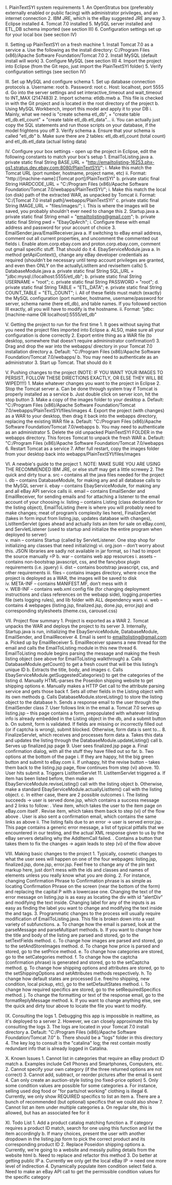 I. PlainTextSYI system requirements
	1. An OpenStratus box (preferably externally enabled or public facing) with administrator privileges, and an internet connection
	2. IBM JRE, which is the eBay suggested JRE anyway
	3. Eclipse installed
	4. Tomcat 7.0 installed
	5. MySQL server installed and ETL_DB schema imported (see section III)
	6. Configuration settings set up for your local box (see section IV)

II. Setting up PlainTextSYI on a fresh machine
	1. Install Tomcat 7.0 as a service
		a. Use the following as the install directory: C:/Program Files (x86)/Apache Software Foundation/Tomcat 7.0
	2. Install MySQL (default install will work)
	3. Configure MySQL (see section III)
	4. Import the project into Eclipse (from the Git repo, just import the PlainTextSYI folder)
	5. Verify configuration settings (see section IV)

III. Set up MySQL and configure schema
	1. Set up database connection protocols
		a. Username: root
		b. Password: root
		c. Host: localhost, port 5555
		d. Go into the server settings and set interactive_timeout and wait_timeout to INT_MAX (2147483)
	2. Import schema: etldb.mwb
		a. This file is checked in with the Git project and is located in the root directory of the project
		b. Using MySQL Workbench, import this model and apply it to your DB
			i. Mainly, what we need is "create schema etl_db", + "create table etl_db.etl_count" + "create table etl_db.etl_data"...
			ii. You can actually just copy the SQL statements and run those scripts on your database, if the model frightens you off
	3. Verify schema 
		a. Ensure that your schema is called "etl_db"
		b. Make sure there are 2 tables: etl_db.etl_count (total count) and etl_db.etl_data (actual listing data)	

IV. Configure your box settings - open up the project in Eclipse, edit the following constants to match your box's setup
	1. EmailToListing.java
		a. private static final String BASE_URL = "http://emailtolisting-16253.phx-os1.stratus.dev.ebay.com:8080/PlainTextSYI/";
				i. Make this match the Tomcat URL (port number, hostname, project name, etc)
				ii. Format: "http://[machine-name]:[Tomcat port]/PlainTextSYI"
		b. private static final String HARDCODE_URL = "C:/Program Files (x86)/Apache Software Foundation/Tomcat 7.0/webapps/PlainTextSYI/";
				i. Make this match the local (on disk) path of the extracted WAR, as unpacked by Tomcat
				ii. Format: "C:/[Tomcat 7.0 install path]/webapps/PlainTextSYI"
		c. private static final String IMAGE_URL = "files/images/";
				i. This is where the images will be saved, you probably shouldn't ever need to change this
	2. Startup.java
		a. private static final String email = "emailtolisting@gmail.com";
		b. private static final String pwd = "EbayOpArch";
			i. Configure these with email address and password for your account of choice
	3. EmailSender.java/EmailReceiver.java
		a. If switching to eBay email address, comment out all current properties, and uncomment the commented out fields
			i. Enable atom.corp.ebay.com and proton.corp.ebay.com, comment out gmail specific stuff. That should do it
	4. EbayServiceModule.java
		a. In method getApiContext(), change any eBay developer credentials as required (shouldn’t be necessary until temp account privileges are granted, and even then ONLY on the actuallyListItem and reviseItem calls)
	5. DatabaseModule.java
		a. private static final String SQL_URL = "jdbc:mysql://localhost:5555/etl_db";
		b. private static final String USERNAME = "root";
		c. private static final String PASSWORD = "root";
		d. private static final String TABLE = "ETL_DATA";
		e. private static final String COUNT_TABLE = "ETL_COUNT";
			i. All of these fields must match (exactly) the MySQL configuration (port number, hostname, username/password for server, schema name (here etl_db), and table names. If you followed section III exactly, all you will have to modify is the hostname.
			ii. Format: "jdbc:[machine-name OR localhost]:5555/etl_db"

V. Getting the project to run for the first time
	1. It goes without saying that you need the project files imported into Eclipse
		a. ALSO, make sure all your configuration is done correctly
	2. Export entire thing as a WAR file (to desktop, somewhere that doesn't require admininstrator confirmation!)
	3. Drag and drop the war into the webapps/ directory in your Tomcat 7.0 installation directory
		a. Default: "C:/Program Files (x86)/Apache Software Foundation/Tomcat 7.0/webapps/
		b. You may need to authenticate as an administrator
	3. Start up Tomcat. That should do it

V. Pushing changes to the project (NOTE: IF YOU WANT YOUR IMAGES TO PERSIST, FOLLOW THESE DIRECTIONS EXACTLY, OR ELSE THEY WILL BE WIPED!!!!)
	1. Make whatever changes you want to the project in Eclipse
	2. Stop the Tomcat server 
		a. Can be done through system tray if Tomcat is properly installed as a service
		b. Just double click on server icon, hit the stop button
	3. Make a copy of the images folder to your desktop
		a. Default: "C:/Program Files (x86)/Apache Software Foundation/Tomcat 7.0/webapps/PlainTextSYI/files/images
	4. Export the project (with changes) as a WAR to your desktop, then drag it back into the webapps directory, replacing the existing WAR file
		a. Default: "C:/Program Files (x86)/Apache Software Foundation/Tomcat 7.0/webapps
		b. You may need to authenticate as an administrator
	5. Delete the old unpacked PlainTextSYI FOLDER in the webapps directory. This forces Tomcat to unpack the fresh WAR
		a. Default: "C:/Program Files (x86)/Apache Software Foundation/Tomcat 7.0/webapps
	6. Restart Tomcat as a service 
	7. After full restart, copy the images folder from your desktop back into webapps/PlainTextSYI/files/images
 
VI. A newbie's guide to the project
	1. NOTE: MAKE SURE YOU ARE USING THE RECOMMENDED IBM JRE, or else stuff may get a little screwey
	2. The quick and dirty tour
		a. src – contains all the java files needed for the project
			i. db – contains DatabaseModule, for making any and all database calls to the MySQL server
			ii. ebay – contains EbayServiceModule, for making any and all eBay API service calls
			iii. email – contains EmailSender and EmailReceiver, for sending emails and for attaching a listener to the email account of your choosing
			iv. listing – contains Listing (class declaration for the listing object), EmailToListing (here is where you will probably need to make changes; meat of program’s complexity lies here), FinalizeServlet (takes in form input from listing.jsp, updates database with changes), ListItemServlet (goes ahead and actually lists an item for sale on eBay.com), and ServletListener (used to startup and initialize the entire program when deployed to server)			
			v. main – contains Startup (called by ServletListener. One stop shop for initializing any classes that need initializing)
			vi. org.json – don’t worry about this. JSON libraries are sadly not available in jar format, so I had to import the source manually =P
		b. war – contains web app resources
			i. assets – contains non-bootstrap javascript, css, and the fancybox plugin requirements (i.e. jquery)
			ii. dist – contains bootstrap javascript, css, and other requirements
			iii. files – contains images directory, where once the project is deployed as a WAR, the images will be saved to disk			
			iv. META-INF – contains MANIFEST.MF, don’t mess with it			
			v. WEB-INF – contains web.xml config file (for changing deployment instructions and class references on the webapp side), logging.properties file (sets logging rules), and lib folder with ALL dependency wars
			vi. web – contains 4 webpages (listing.jsp, finalized.jsp, done.jsp, error.jsp) and corresponding stylesheets (theme.css, carousel.css)

VII. Project flow summary
	1. Project is exported as a WAR
	2. Tomcat unpacks the WAR and deploys the project to its server
	3. Internally, Startup.java is run, initializing the EbayServiceModule, DatabaseModule, EmailSender, and EmailReceiver
	4. Email is sent to emailtolisting@gmail.com
		a. Picked up by EmailReceiver
	5. EmailReceiver spawns a new thread for the email and calls the EmailToListing module in this new thread
	6. EmailToListing module begins parsing the message and making the fresh listing object (see above for EmailToListing walkthrough)
		a. Calls DatabaseModule.getCount() to get a fresh count that will be this listing’s unique ID
		b. Extracts the title, body, and images
		c. Calls EbayServiceModule.getSuggestedCategories() to get the categories of the listing
		d. Manually HTML-parses the Poseidon shipping website to get shipping options
		e. Manually makes a HTTP Get call to the attribute parsing service and gets those back
		f. Sets all other fields in the Listing object with its own methods
		g. Calls DatabaseModule.storeListing() to store the listing object to the database
		h. Sends a response email to the user through the EmailSender class
	7. User follows link in the email
		a. Tomcat 7.0 serves up listing.jsp – this page contains a form, prepopulated with whatever listing info is already embedded in the Listing object in the db, and a submit button
		b. On submit, form is validated. If fields are missing or incorrectly filled out (or if captcha is wrong), submit blocked. Otherwise, form data is sent to…
	8. FinalizeServlet, which receives and processes form data
		a. Takes this data and updates the listing through the DatabaseModule.updateListing() call
		b. Serves up finalized.jsp page
	9. User sees finalized.jsp page
		a. Final confirmation dialog, with all the stuff they have filled out so far.
		b. Two options at the bottom of the page
			i.	If they are happy, hit the big green button and submit to eBay.com
			ii.	If unhappy, hit the revise button – takes them back to the listing.jsp page, flow continues from step (vi) above.
	10. User hits submit
		a.	Triggers ListItemServlet
	11. ListItemServlet triggered
		a. If item has been listed before, then make an EbayServiceModule.reviseListing() call with the listing object
		b. Otherwise, make a standard EbayServiceModule.actuallyListItem() call with the listing object.
		c. In either case, there are 2 possible outcomes
			i. The listing succeeds -> user is served done.jsp, which contains a success message and 2 links to follow: 
				. View item, which takes the user to the item page on eBay.com itself
				. Revise item, which takes them back to step (vi) of the flow above
				. User is also sent a confirmation email, which contains the same links as above
			ii.	The listing fails due to an error -> user is served error.jsp
				. This page contains a generic error message, a list of typical pitfalls that we encountered in our testing, and the actual XML response given to us by the eBay servers detailing why the AddItemCall failed.
				. Contains a button that takes them to fix the changes -> again leads to step (vi) of the flow above

VIII. Making basic changes to the project
	1. Typically, cosmetic changes to what the user sees will happen on one of the four webpages: listing.jsp, finalized.jsp, done.jsp, error.jsp. Feel free to change any of the pln text markup here, just don’t mess with the ids and classes and names of elements unless you really know what you are doing. 
	2. For instance, changing Confirmation Phrase to Confirmation phrase is as simple as locating Confirmation Phrase on the screen (near the bottom of the form) and replacing the capital P with a lowercase one. Changing the text of the error message on listing.jsp is as easy as locating the div with id “alertDiv” and modifying the text inside. Changing label for any of the inputs is as easy as finding the label you want to change and modifying the text inside the <label> and </label> tags.
	3. Programmatic changes to the process will usually require modification of EmailToListing.java. This file is broken down into a vast variety of subfunctions. 
		a. To change how the email is parsed, look at the parseMessage and parseMultipart methods.
		b. If you want to change how the title and body of the listing are parsed and stored, go to the setTextFields method. 
		c. To change how images are parsed and stored, go to the setAndStoreImages method. 
		d. To change how price is parsed and stored, go to the setPrice method. 
		e. To change how categories are stored, go to the setCategories method. 
		f. To change how the captcha (confirmation phrase) is generated and stored, go to the setCaptcha method. 
		g. To change how shipping options and attributes are stored, go to the setShippingOptions and setAttributes methods respectively. 
		h. To change how default states are processed (i.e. free/no shipping, new condition, local pickup, etc), go to the setDefaultStates method. 
		i. To change how required specifics are stored, go to the setRequiredSpecifics method. 
		j. To change the formatting or text of the response email, go to the formatReplyMessage method.
		k. If you want to change anything else, see the quick and dirty tour above to locate the file you want to modify.

IX. Consulting the logs
	1. Debugging this app is impossible in realtime, as it's deployed to a server
	2. However, we can closely approximate this by consulting the logs
	3. The logs are located in your Tomcat 7.0 install directory
		a. Default: "C:/Program Files (x86)/Apache Software Foundation/Tomcat 7.0"
		b. There should be a "logs" folder in this directory
	4. The key log to consult is the "catalina" log; the rest contain mostly redundant info that is already logged in Catalina.

X. Known Issues
	1. Cannot list in categories that require an eBay product ID match
		a. Examples include Cell Phones and Smartphones, Computers, etc.
	2. Cannot specify your own category (if the three returned options are not correct)
	3. Cannot add, subtract, or reorder pictures after the email is sent
	4. Can only create an auction-style listing (no fixed-price option)
	5. Only some condition values are possible for some categories
		a. For instance, selling used dog food or "for parts/not working" clothing is illegal
	6. Currently, we only show REQUIRED specifics to list an item
		a. There are a bunch of recommended (but optional) specifics that we could also show
	7. Cannot list an item under multiple categories
		a. On regular site, this is allowed, but has an associated fee for it

XI. Todo List
	1. Add a product catalog matching function
		a. If category requires a product ID match, search for one using this function and list the item accordingly
		b. If many choices, present the user with another dropdown in the listing.jsp form to pick the correct product and its corresponding product ID
	2. Replace Poseidon shipping options
		a. Currently, we're going to a website and messily pulling details from the website html
		b. Need to replace and refactor this method
	3. Do better at getting public IP
		a. Currently we only get the local eBay IP -> need one more level of indirection
	4. Dynamically populate item condition select field
		a. Need to make an eBay API call to get the permissible condition values for the specific category
